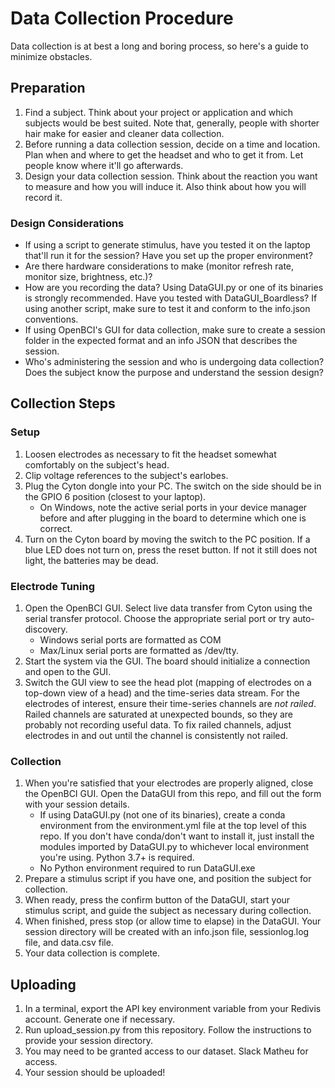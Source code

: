 # Data Collection Procedure
Data collection is at best a long and boring process, so here's a guide to minimize obstacles.

## Preparation
1. Find a subject. Think about your project or application and which subjects would be best suited. Note that, generally, people with shorter hair make for easier and cleaner data collection.
2. Before running a data collection session, decide on a time and location. Plan when and where to get the headset and who to get it from. Let people know where it'll go afterwards.
3. Design your data collection session. Think about the reaction you want to measure and how you will induce it. Also think about how you will record it.

### Design Considerations
- If using a script to generate stimulus, have you tested it on the laptop that'll run it for the session? Have you set up the proper environment?
- Are there hardware considerations to make (monitor refresh rate, monitor size, brightness, etc.)?
- How are you recording the data? Using DataGUI.py or one of its binaries is strongly recommended. Have you tested with DataGUI_Boardless? If using another script, make sure to test it and conform to the info.json conventions.
- If using OpenBCI's GUI for data collection, make sure to create a session folder in the expected format and an info JSON that describes the session.
- Who's administering the session and who is undergoing data collection? Does the subject know the purpose and understand the session design?

## Collection Steps
### Setup
1. Loosen electrodes as necessary to fit the headset somewhat comfortably on the subject's head.
2. Clip voltage references to the subject's earlobes.
3. Plug the Cyton dongle into your PC. The switch on the side should be in the GPIO 6 position (closest to your laptop).
    - On Windows, note the active serial ports in your device manager before and after plugging in the board to determine which one is correct.
4. Turn on the Cyton board by moving the switch to the PC position. If a blue LED does not turn on, press the reset button. If not it still does not light, the batteries may be dead.

### Electrode Tuning
1. Open the OpenBCI GUI. Select live data transfer from Cyton using the serial transfer protocol. Choose the appropriate serial port or try auto-discovery.
    - Windows serial ports are formatted as COM<NUMBER>
    - Max/Linux serial ports are formatted as /dev/tty.<NAME>
2. Start the system via the GUI. The board should initialize a connection and open to the GUI.
3. Switch the GUI view to see the head plot (mapping of electrodes on a top-down view of a head) and the time-series data stream. For the electrodes of interest, ensure their time-series 
   channels are _not railed_. Railed channels are saturated at unexpected bounds, so they are probably not recording useful data. To fix railed channels, adjust electrodes in and out until
   the channel is consistently not railed.

### Collection
1. When you're satisfied that your electrodes are properly aligned, close the OpenBCI GUI. Open the DataGUI from this repo, and fill out the form with your session details.
    - If using DataGUI.py (not one of its binaries), create a conda environment from the environment.yml file at the top level of this repo. If you don't have conda/don't want to install it, just install
      the modules imported by DataGUI.py to whichever local environment you're using. Python 3.7+ is required.
    - No Python environment required to run DataGUI.exe
2. Prepare a stimulus script if you have one, and position the subject for collection.
3. When ready, press the confirm button of the DataGUI, start your stimulus script, and guide the subject as necessary during collection.
4. When finished, press stop (or allow time to elapse) in the DataGUI. Your session directory will be created with an info.json file, sessionlog.log file, and data.csv file.
5. Your data collection is complete.

## Uploading
1. In a terminal, export the API key environment variable from your Redivis account. Generate one if necessary.
2. Run upload_session.py from this repository. Follow the instructions to provide your session directory.
3. You may need to be granted access to our dataset. Slack Matheu for access.
4. Your session should be uploaded!
